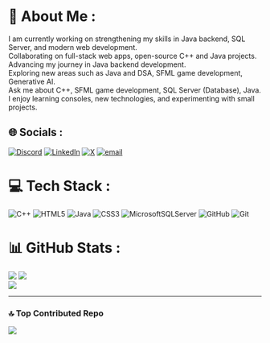 # 💫 About Me :

I am currently working on strengthening my skills in Java backend, SQL Server, and modern web development.<br>Collaborating on full-stack web apps, open-source C++ and Java projects.<br>Advancing my journey in Java backend development.<br>Exploring new areas such as Java and DSA, SFML game development, Generative AI.<br>Ask me about C++, SFML game development, SQL Server (Database), Java.<br>I enjoy learning consoles, new technologies, and experimenting with small projects.

## 🌐 Socials :

[![Discord](https://img.shields.io/badge/Discord-%237289DA.svg?logo=discord&logoColor=white)](https://discord.gg/https://discord.gg/dwNMfhPn) [![LinkedIn](https://img.shields.io/badge/LinkedIn-%230077B5.svg?logo=linkedin&logoColor=white)](https://linkedin.com/in/www.linkedin.com/in/deepak-kumar-behera-44405133a) [![X](https://img.shields.io/badge/X-black.svg?logo=X&logoColor=white)](https://x.com/https://x.com/K7847Deepak) [![email](https://img.shields.io/badge/Email-D14836?logo=gmail&logoColor=white)](mailto:deepakkumardipu659@gmail.com)

# 💻 Tech Stack :

![C++](https://img.shields.io/badge/c++-%2300599C.svg?style=for-the-badge&logo=c%2B%2B&logoColor=white) ![HTML5](https://img.shields.io/badge/html5-%23E34F26.svg?style=for-the-badge&logo=html5&logoColor=white) ![Java](https://img.shields.io/badge/java-%23ED8B00.svg?style=for-the-badge&logo=openjdk&logoColor=white) ![CSS3](https://img.shields.io/badge/css3-%231572B6.svg?style=for-the-badge&logo=css3&logoColor=white) ![MicrosoftSQLServer](https://img.shields.io/badge/Microsoft%20SQL%20Server-CC2927?style=for-the-badge&logo=microsoft%20sql%20server&logoColor=white) ![GitHub](https://img.shields.io/badge/github-%23121011.svg?style=for-the-badge&logo=github&logoColor=white) ![Git](https://img.shields.io/badge/git-%23F05033.svg?style=for-the-badge&logo=git&logoColor=white)

# 📊 GitHub Stats :

![](https://github-readme-stats.vercel.app/api?username=Deepak-Kumar-784&theme=github_dark&hide_border=false&include_all_commits=true&count_private=true&card_width=400) ![](https://nirzak-streak-stats.vercel.app/?user=Deepak-Kumar-784&theme=github_dark&hide_border=false&card_width=400)<br>
![](https://github-readme-stats.vercel.app/api/top-langs/?username=Deepak-Kumar-784&theme=github_dark&hide_border=false&include_all_commits=true&count_private=true&layout=compact&card_width=420)

---

### 🔝 Top Contributed Repo

![](https://github-contributor-stats.vercel.app/api?username=Deepak-Kumar-784&limit=5&theme=dark&combine_all_yearly_contributions=true#gh-dark-mode-only&card_width=500)
